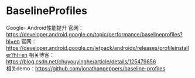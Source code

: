 # BaselineProfiles
Google- Android性能提升
官网：https://developer.android.google.cn/topic/performance/baselineprofiles?hl=en
官网：https://developer.android.google.cn/jetpack/androidx/releases/profileinstaller?hl=en
相关博客：https://blog.csdn.net/chuyouyinghe/article/details/125479856  
相关demo：https://github.com/jonathanpeppers/baseline-profiles  
